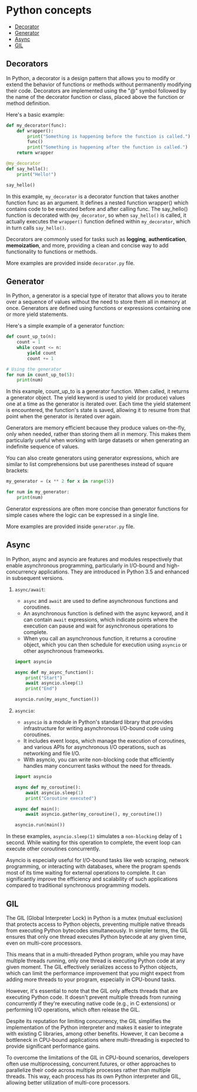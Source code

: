 # Python concepts

- [Decorator](#decorator)
- [Generator](#generator)
- [Async](#async)
- [GIL](#gil)

## Decorators
In Python, a decorator is a design pattern that allows you to modify or extend the behavior of functions or methods without permanently modifying their code. Decorators are implemented using the "@" symbol followed by the name of the decorator function or class, placed above the function or method definition.

Here's a basic example:

```python
def my_decorator(func):
    def wrapper():
        print("Something is happening before the function is called.")
        func()
        print("Something is happening after the function is called.")
    return wrapper

@my_decorator
def say_hello():
    print("Hello!")

say_hello()
```

In this example, `my_decorator` is a decorator function that takes another function func as an argument. It defines a nested function wrapper() which contains code to be executed before and after calling func. The say_hello() function is decorated with `@my_decorator`, so when `say_hello()` is called, it actually executes the `wrapper()` function defined within `my_decorator`, which in turn calls `say_hello()`.

Decorators are commonly used for tasks such as **logging**, **authentication**, **memoization**, and more, providing a clean and concise way to add functionality to functions or methods.

More examples are provided inside `decorator.py` file.

## Generator

In Python, a generator is a special type of iterator that allows you to iterate over a sequence of values without the need to store them all in memory at once. Generators are defined using functions or expressions containing one or more yield statements.

Here's a simple example of a generator function:

```python
def count_up_to(n):
    count = 1
    while count <= n:
        yield count
        count += 1

# Using the generator
for num in count_up_to(5):
    print(num)
```

In this example, count_up_to is a generator function. When called, it returns a generator object. The yield keyword is used to yield (or produce) values one at a time as the generator is iterated over. Each time the yield statement is encountered, the function's state is saved, allowing it to resume from that point when the generator is iterated over again.

Generators are memory efficient because they produce values on-the-fly, only when needed, rather than storing them all in memory. This makes them particularly useful when working with large datasets or when generating an indefinite sequence of values.

You can also create generators using generator expressions, which are similar to list comprehensions but use parentheses instead of square brackets:

```python
my_generator = (x ** 2 for x in range(5))

for num in my_generator:
    print(num)
```

Generator expressions are often more concise than generator functions for simple cases where the logic can be expressed in a single line.

More examples are provided inside `generator.py` file.

## Async
In Python, async and asyncio are features and modules respectively that enable asynchronous programming, particularly in I/O-bound and high-concurrency applications. They are introduced in Python 3.5 and enhanced in subsequent versions.

1. `async/await`:
    - `async` and `await` are used to define asynchronous functions and coroutines.
    - An asynchronous function is defined with the async keyword, and it can contain `await` expressions, which indicate points where the execution can pause and wait for asynchronous operations to complete.
    - When you call an asynchronous function, it returns a coroutine object, which you can then schedule for execution using `asyncio` or other asynchronous frameworks.

    ```python
    import asyncio

    async def my_async_function():
        print("Start")
        await asyncio.sleep(1)
        print("End")

    asyncio.run(my_async_function())
    ```

2. `asyncio`:
    - `asyncio` is a module in Python's standard library that provides infrastructure for writing asynchronous I/O-bound code using coroutines.
    - It includes event loops, which manage the execution of coroutines, and various APIs for asynchronous I/O operations, such as networking and file I/O.
    - With asyncio, you can write non-blocking code that efficiently handles many concurrent tasks without the need for threads.
    ```python
    import asyncio

    async def my_coroutine():
        await asyncio.sleep(1)
        print("Coroutine executed")

    async def main():
        await asyncio.gather(my_coroutine(), my_coroutine())

    asyncio.run(main())
    ```
In these examples, `asyncio.sleep(1)` simulates a `non-blocking` delay of `1` second. While waiting for this operation to complete, the event loop can execute other coroutines concurrently.

Asyncio is especially useful for I/O-bound tasks like web scraping, network programming, or interacting with databases, where the program spends most of its time waiting for external operations to complete. It can significantly improve the efficiency and scalability of such applications compared to traditional synchronous programming models.

## GIL

The GIL (Global Interpreter Lock) in Python is a mutex (mutual exclusion) that protects access to Python objects, preventing multiple native threads from executing Python bytecodes simultaneously. In simpler terms, the GIL ensures that only one thread executes Python bytecode at any given time, even on multi-core processors.

This means that in a multi-threaded Python program, while you may have multiple threads running, only one thread is executing Python code at any given moment. The GIL effectively serializes access to Python objects, which can limit the performance improvement that you might expect from adding more threads to your program, especially in CPU-bound tasks.

However, it's essential to note that the GIL only affects threads that are executing Python code. It doesn't prevent multiple threads from running concurrently if they're executing native code (e.g., in C extensions) or performing I/O operations, which often release the GIL.

Despite its reputation for limiting concurrency, the GIL simplifies the implementation of the Python interpreter and makes it easier to integrate with existing C libraries, among other benefits. However, it can become a bottleneck in CPU-bound applications where multi-threading is expected to provide significant performance gains.

To overcome the limitations of the GIL in CPU-bound scenarios, developers often use multiprocessing, concurrent.futures, or other approaches to parallelize their code across multiple processes rather than multiple threads. This way, each process has its own Python interpreter and GIL, allowing better utilization of multi-core processors.
